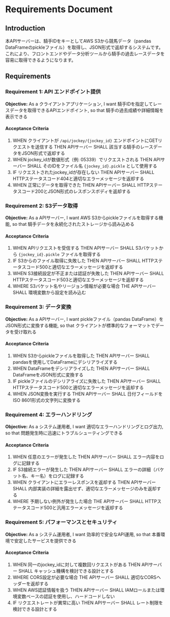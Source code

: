 # Requirements Document

## Introduction
本APIサーバーは、騎手IDをキーとしてAWS S3から競馬データ（pandas DataFrameのpickleファイル）を取得し、JSON形式で返却するシステムです。これにより、フロントエンドやデータ分析ツールから騎手の過去レースデータを容易に取得できるようになります。

## Requirements

### Requirement 1: API エンドポイント提供
**Objective:** As a クライアントアプリケーション, I want 騎手IDを指定してレースデータを取得できるAPIエンドポイント, so that 騎手の過去成績や詳細情報を表示できる

#### Acceptance Criteria
1. WHEN クライアントが `/api/jockey/{jockey_id}` エンドポイントにGETリクエストを送信する THEN APIサーバー SHALL 該当する騎手のレースデータをJSON形式で返却する
2. WHEN jockey_idが数値形式（例: 05339）でリクエストされる THEN APIサーバー SHALL そのIDをファイル名 `{jockey_id}.pickle` として使用する
3. IF リクエストされたjockey_idが存在しない THEN APIサーバー SHALL HTTPステータスコード404と適切なエラーメッセージを返却する
4. WHEN 正常にデータを取得できた THEN APIサーバー SHALL HTTPステータスコード200とJSON形式のレスポンスボディを返却する

### Requirement 2: S3データ取得
**Objective:** As a APIサーバー, I want AWS S3からpickleファイルを取得する機能, so that 騎手データを永続化されたストレージから読み込める

#### Acceptance Criteria
1. WHEN APIリクエストを受信する THEN APIサーバー SHALL S3バケットから `{jockey_id}.pickle` ファイルを取得する
2. IF S3からのファイル取得に失敗した THEN APIサーバー SHALL HTTPステータスコード500と適切なエラーメッセージを返却する
3. WHEN S3接続設定が不正または認証が失敗した THEN APIサーバー SHALL HTTPステータスコード503と適切なエラーメッセージを返却する
4. WHERE S3バケット名やリージョン情報が必要な場合 THE APIサーバー SHALL 環境変数から設定を読み込む

### Requirement 3: データ変換
**Objective:** As a APIサーバー, I want pickleファイル（pandas DataFrame）をJSON形式に変換する機能, so that クライアントが標準的なフォーマットでデータを受け取れる

#### Acceptance Criteria
1. WHEN S3からpickleファイルを取得した THEN APIサーバー SHALL pandasを使用してDataFrameにデシリアライズする
2. WHEN DataFrameをデシリアライズした THEN APIサーバー SHALL DataFrameをJSON形式に変換する
3. IF pickleファイルのデシリアライズに失敗した THEN APIサーバー SHALL HTTPステータスコード500と適切なエラーメッセージを返却する
4. WHEN JSON変換を実行する THEN APIサーバー SHALL 日付フィールドをISO 8601形式の文字列に変換する

### Requirement 4: エラーハンドリング
**Objective:** As a システム運用者, I want 適切なエラーハンドリングとログ出力, so that 問題発生時に迅速にトラブルシューティングできる

#### Acceptance Criteria
1. WHEN 任意のエラーが発生した THEN APIサーバー SHALL エラー内容をログに記録する
2. IF S3接続エラーが発生した THEN APIサーバー SHALL エラーの詳細（バケット名、キー名）をログに記録する
3. WHEN クライアントにエラーレスポンスを返却する THEN APIサーバー SHALL 内部実装の詳細を露出せず、適切なエラーメッセージのみを返却する
4. WHERE 予期しない例外が発生した場合 THE APIサーバー SHALL HTTPステータスコード500と汎用エラーメッセージを返却する

### Requirement 5: パフォーマンスとセキュリティ
**Objective:** As a システム運用者, I want 効率的で安全なAPI運用, so that 本番環境で安定したサービスを提供できる

#### Acceptance Criteria
1. WHEN 同一のjockey_idに対して複数回リクエストがある THEN APIサーバー SHALL キャッシュ機構を検討できる設計とする
2. WHERE CORS設定が必要な場合 THE APIサーバー SHALL 適切なCORSヘッダーを返却する
3. WHEN AWS認証情報を扱う THEN APIサーバー SHALL IAMロールまたは環境変数ベースの認証を使用し、ハードコードしない
4. IF リクエストレートが異常に高い THEN APIサーバー SHALL レート制限を検討できる設計とする
